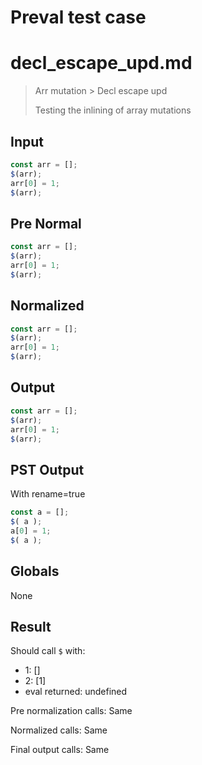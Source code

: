# Preval test case

# decl_escape_upd.md

> Arr mutation > Decl escape upd
>
> Testing the inlining of array mutations

## Input

`````js filename=intro
const arr = [];
$(arr);
arr[0] = 1;
$(arr);
`````

## Pre Normal


`````js filename=intro
const arr = [];
$(arr);
arr[0] = 1;
$(arr);
`````

## Normalized


`````js filename=intro
const arr = [];
$(arr);
arr[0] = 1;
$(arr);
`````

## Output


`````js filename=intro
const arr = [];
$(arr);
arr[0] = 1;
$(arr);
`````

## PST Output

With rename=true

`````js filename=intro
const a = [];
$( a );
a[0] = 1;
$( a );
`````

## Globals

None

## Result

Should call `$` with:
 - 1: []
 - 2: [1]
 - eval returned: undefined

Pre normalization calls: Same

Normalized calls: Same

Final output calls: Same
